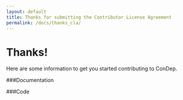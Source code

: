 ```yaml
---
layout: default
title: Thanks for submitting the Contributor License Agreement
permalink: /docs/thanks_cla/
---
```


Thanks!
=======

Here are some information to get you started contributing to ConDep.

###Documentation

###Code
